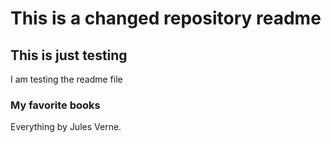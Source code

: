 # This is a changed repository readme

## This is just testing
I am testing the readme file

### My favorite books
Everything by Jules Verne.
